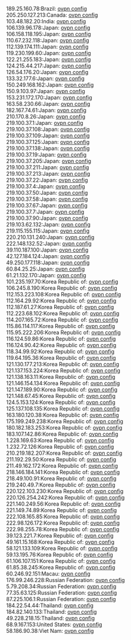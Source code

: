 189.25.160.78:Brazil: [ovpn config](vpn/189_25_160_78.ovpn)  
205.250.127.213:Canada: [ovpn config](vpn/205_250_127_213.ovpn)  
103.48.182.20:India: [ovpn config](vpn/103_48_182_20.ovpn)  
106.139.96.178:Japan: [ovpn config](vpn/106_139_96_178.ovpn)  
106.158.118.195:Japan: [ovpn config](vpn/106_158_118_195.ovpn)  
110.67.232.118:Japan: [ovpn config](vpn/110_67_232_118.ovpn)  
112.139.174.111:Japan: [ovpn config](vpn/112_139_174_111.ovpn)  
119.230.199.60:Japan: [ovpn config](vpn/119_230_199_60.ovpn)  
122.21.255.183:Japan: [ovpn config](vpn/122_21_255_183.ovpn)  
124.215.44.217:Japan: [ovpn config](vpn/124_215_44_217.ovpn)  
126.54.176.20:Japan: [ovpn config](vpn/126_54_176_20.ovpn)  
133.32.177.6:Japan: [ovpn config](vpn/133_32_177_6.ovpn)  
150.249.168.162:Japan: [ovpn config](vpn/150_249_168_162.ovpn)  
150.9.103.97:Japan: [ovpn config](vpn/150_9_103_97.ovpn)  
153.231.172.170:Japan: [ovpn config](vpn/153_231_172_170.ovpn)  
163.58.230.66:Japan: [ovpn config](vpn/163_58_230_66.ovpn)  
182.167.74.61:Japan: [ovpn config](vpn/182_167_74_61.ovpn)  
210.170.8.26:Japan: [ovpn config](vpn/210_170_8_26.ovpn)  
219.100.37.1:Japan: [ovpn config](vpn/219_100_37_1.ovpn)  
219.100.37.108:Japan: [ovpn config](vpn/219_100_37_108.ovpn)  
219.100.37.109:Japan: [ovpn config](vpn/219_100_37_109.ovpn)  
219.100.37.125:Japan: [ovpn config](vpn/219_100_37_125.ovpn)  
219.100.37.138:Japan: [ovpn config](vpn/219_100_37_138.ovpn)  
219.100.37.19:Japan: [ovpn config](vpn/219_100_37_19.ovpn)  
219.100.37.205:Japan: [ovpn config](vpn/219_100_37_205.ovpn)  
219.100.37.211:Japan: [ovpn config](vpn/219_100_37_211.ovpn)  
219.100.37.213:Japan: [ovpn config](vpn/219_100_37_213.ovpn)  
219.100.37.22:Japan: [ovpn config](vpn/219_100_37_22.ovpn)  
219.100.37.4:Japan: [ovpn config](vpn/219_100_37_4.ovpn)  
219.100.37.50:Japan: [ovpn config](vpn/219_100_37_50.ovpn)  
219.100.37.58:Japan: [ovpn config](vpn/219_100_37_58.ovpn)  
219.100.37.67:Japan: [ovpn config](vpn/219_100_37_67.ovpn)  
219.100.37.7:Japan: [ovpn config](vpn/219_100_37_7.ovpn)  
219.100.37.90:Japan: [ovpn config](vpn/219_100_37_90.ovpn)  
219.103.62.132:Japan: [ovpn config](vpn/219_103_62_132.ovpn)  
219.115.155.115:Japan: [ovpn config](vpn/219_115_155_115.ovpn)  
220.210.131.240:Japan: [ovpn config](vpn/220_210_131_240.ovpn)  
222.148.132.52:Japan: [ovpn config](vpn/222_148_132_52.ovpn)  
39.110.187.100:Japan: [ovpn config](vpn/39_110_187_100.ovpn)  
42.127.184.124:Japan: [ovpn config](vpn/42_127_184_124.ovpn)  
49.250.177.118:Japan: [ovpn config](vpn/49_250_177_118.ovpn)  
60.84.25.25:Japan: [ovpn config](vpn/60_84_25_25.ovpn)  
61.21.132.170:Japan: [ovpn config](vpn/61_21_132_170.ovpn)  
101.235.197.70:Korea Republic of: [ovpn config](vpn/101_235_197_70.ovpn)  
106.245.8.190:Korea Republic of: [ovpn config](vpn/106_245_8_190.ovpn)  
112.153.223.108:Korea Republic of: [ovpn config](vpn/112_153_223_108.ovpn)  
112.164.29.92:Korea Republic of: [ovpn config](vpn/112_164_29_92.ovpn)  
112.187.61.27:Korea Republic of: [ovpn config](vpn/112_187_61_27.ovpn)  
112.223.68.102:Korea Republic of: [ovpn config](vpn/112_223_68_102.ovpn)  
114.207.165.72:Korea Republic of: [ovpn config](vpn/114_207_165_72.ovpn)  
115.86.114.117:Korea Republic of: [ovpn config](vpn/115_86_114_117.ovpn)  
115.95.222.206:Korea Republic of: [ovpn config](vpn/115_95_222_206.ovpn)  
116.124.59.86:Korea Republic of: [ovpn config](vpn/116_124_59_86.ovpn)  
116.124.90.42:Korea Republic of: [ovpn config](vpn/116_124_90_42.ovpn)  
118.34.99.92:Korea Republic of: [ovpn config](vpn/118_34_99_92.ovpn)  
119.64.195.36:Korea Republic of: [ovpn config](vpn/119_64_195_36.ovpn)  
121.130.177.213:Korea Republic of: [ovpn config](vpn/121_130_177_213.ovpn)  
121.137.153.224:Korea Republic of: [ovpn config](vpn/121_137_153_224.ovpn)  
121.138.163.11:Korea Republic of: [ovpn config](vpn/121_138_163_11.ovpn)  
121.146.154.134:Korea Republic of: [ovpn config](vpn/121_146_154_134.ovpn)  
121.147.189.90:Korea Republic of: [ovpn config](vpn/121_147_189_90.ovpn)  
121.148.67.45:Korea Republic of: [ovpn config](vpn/121_148_67_45.ovpn)  
124.5.153.124:Korea Republic of: [ovpn config](vpn/124_5_153_124.ovpn)  
125.137.108.135:Korea Republic of: [ovpn config](vpn/125_137_108_135.ovpn)  
163.180.120.38:Korea Republic of: [ovpn config](vpn/163_180_120_38.ovpn)  
175.199.249.238:Korea Republic of: [ovpn config](vpn/175_199_249_238.ovpn)  
180.182.183.253:Korea Republic of: [ovpn config](vpn/180_182_183_253.ovpn)  
183.107.142.86:Korea Republic of: [ovpn config](vpn/183_107_142_86.ovpn)  
1.228.169.63:Korea Republic of: [ovpn config](vpn/1_228_169_63.ovpn)  
1.232.72.126:Korea Republic of: [ovpn config](vpn/1_232_72_126.ovpn)  
210.219.182.207:Korea Republic of: [ovpn config](vpn/210_219_182_207.ovpn)  
211.192.29.50:Korea Republic of: [ovpn config](vpn/211_192_29_50.ovpn)  
211.49.162.172:Korea Republic of: [ovpn config](vpn/211_49_162_172.ovpn)  
218.146.184.141:Korea Republic of: [ovpn config](vpn/218_146_184_141.ovpn)  
218.49.100.91:Korea Republic of: [ovpn config](vpn/218_49_100_91.ovpn)  
219.240.49.7:Korea Republic of: [ovpn config](vpn/219_240_49_7.ovpn)  
220.122.103.230:Korea Republic of: [ovpn config](vpn/220_122_103_230.ovpn)  
220.126.254.242:Korea Republic of: [ovpn config](vpn/220_126_254_242.ovpn)  
221.140.249.56:Korea Republic of: [ovpn config](vpn/221_140_249_56.ovpn)  
221.149.74.89:Korea Republic of: [ovpn config](vpn/221_149_74_89.ovpn)  
222.108.165.85:Korea Republic of: [ovpn config](vpn/222_108_165_85.ovpn)  
222.98.126.172:Korea Republic of: [ovpn config](vpn/222_98_126_172.ovpn)  
222.98.255.78:Korea Republic of: [ovpn config](vpn/222_98_255_78.ovpn)  
39.123.221.7:Korea Republic of: [ovpn config](vpn/39_123_221_7.ovpn)  
49.161.15.168:Korea Republic of: [ovpn config](vpn/49_161_15_168.ovpn)  
58.121.133.109:Korea Republic of: [ovpn config](vpn/58_121_133_109.ovpn)  
59.13.195.76:Korea Republic of: [ovpn config](vpn/59_13_195_76.ovpn)  
61.106.107.151:Korea Republic of: [ovpn config](vpn/61_106_107_151.ovpn)  
61.85.38.245:Korea Republic of: [ovpn config](vpn/61_85_38_245.ovpn)  
60.246.92.151:Macau: [ovpn config](vpn/60_246_92_151.ovpn)  
176.99.246.228:Russian Federation: [ovpn config](vpn/176_99_246_228.ovpn)  
5.79.208.34:Russian Federation: [ovpn config](vpn/5_79_208_34.ovpn)  
77.35.63.125:Russian Federation: [ovpn config](vpn/77_35_63_125.ovpn)  
87.225.106.1:Russian Federation: [ovpn config](vpn/87_225_106_1.ovpn)  
184.22.54.44:Thailand: [ovpn config](vpn/184_22_54_44.ovpn)  
184.82.140.133:Thailand: [ovpn config](vpn/184_82_140_133.ovpn)  
49.228.218.15:Thailand: [ovpn config](vpn/49_228_218_15.ovpn)  
68.9.167.153:United States: [ovpn config](vpn/68_9_167_153.ovpn)  
58.186.90.38:Viet Nam: [ovpn config](vpn/58_186_90_38.ovpn)  
